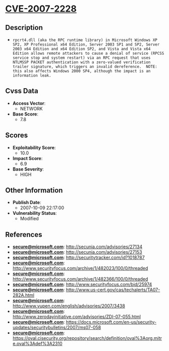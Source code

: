 
# [CVE-2007-2228](http://secunia.com/advisories/27134)

## Description

- `rpcrt4.dll (aka the RPC runtime library) in Microsoft Windows XP SP2, XP Professional x64 Edition, Server 2003 SP1 and SP2, Server 2003 x64 Edition and x64 Edition SP2, and Vista and Vista x64 Edition allows remote attackers to cause a denial of service (RPCSS service stop and system restart) via an RPC request that uses NTLMSSP PACKET authentication with a zero-valued verification trailer signature, which triggers an invalid dereference.  NOTE: this also affects Windows 2000 SP4, although the impact is an information leak.`

## Cvss Data

- **Access Vector**:
  - NETWORK
- **Base Score**:
  - 7.8

## Scores

- **Exploitability Score**:
  - 10.0
- **Impact Score**:
  - 6.9
- **Base Severity**:
  - HIGH

## Other Information

- **Publish Date**:
  - 2007-10-09 22:17:00
- **Vulnerability Status**:
  - Modified

## References

- **secure@microsoft.com**: http://secunia.com/advisories/27134
- **secure@microsoft.com**: http://secunia.com/advisories/27153
- **secure@microsoft.com**: http://securitytracker.com/id?1018787
- **secure@microsoft.com**: http://www.securityfocus.com/archive/1/482023/100/0/threaded
- **secure@microsoft.com**: http://www.securityfocus.com/archive/1/482366/100/0/threaded
- **secure@microsoft.com**: http://www.securityfocus.com/bid/25974
- **secure@microsoft.com**: http://www.us-cert.gov/cas/techalerts/TA07-282A.html
- **secure@microsoft.com**: http://www.vupen.com/english/advisories/2007/3438
- **secure@microsoft.com**: http://www.zerodayinitiative.com/advisories/ZDI-07-055.html
- **secure@microsoft.com**: https://docs.microsoft.com/en-us/security-updates/securitybulletins/2007/ms07-058
- **secure@microsoft.com**: https://oval.cisecurity.org/repository/search/definition/oval%3Aorg.mitre.oval%3Adef%3A2310
